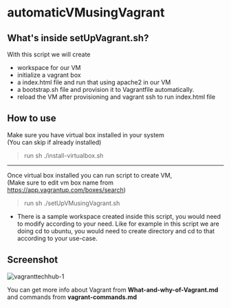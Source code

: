 # automaticVMusingVagrant
## What's inside setUpVagrant.sh? <br/>
With this script we will create <br/>
  - workspace for our VM 
  - initialize a vagrant box
  - a index.html file and run that using apache2 in our VM
  - a bootstrap.sh file and provision it to Vagrantfile automatically.
  - reload the VM after provisioning and vagrant ssh to run index.html file
## How to use
Make sure you have virtual box installed in your system <br/>
(You can skip if already installed)<br/>
> run sh ./install-virtualbox.sh <br/> 
--------------------------------------------------------------------------------------
Once virtual box installed you can run script to create VM, <br/>
(Make sure to edit vm box name from https://app.vagrantup.com/boxes/search) <br/>
> run sh ./setUpVMusingVagrant.sh </br> 

- There is a sample workspace created inside this script, you would need to modify according to your need. Like for example in this script we are doing cd to ubuntu, you would need to create directory and cd to that according to your use-case.<br/>

## Screenshot
![vagranttechhub-1](https://user-images.githubusercontent.com/76727343/144585483-d616ce70-1c0c-45cf-8783-b1ef14e39d72.png)


You can get more info about Vagrant from **What-and-why-of-Vagrant.md** and commands from **vagrant-commands.md** <br/>
